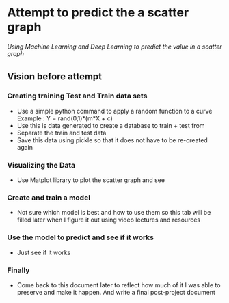# Attempt to predict the a scatter graph

###### Using Machine Learning and Deep Learning to predict the value in a scatter graph

## Vision before attempt

### Creating training Test and Train data sets

- Use a simple python command to apply a random function to a curve
 Example : Y = rand(0,1)\*(m\*X + c)
- Use this is data generated to create a database to train + test from
- Separate the train and test data
- Save this data using pickle so that it does not have to be re-created again

### Visualizing the Data

- Use Matplot library to plot the scatter graph and see

### Create and train a model

- Not sure which model is best and how to use them so this tab will be filled later when I figure it out using video lectures and resources

### Use the model to predict and see if it works

- Just see if it works

### Finally

- Come back to this document later to reflect how much of it I was able to preserve and make it happen. And write a final post-project document
